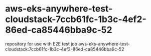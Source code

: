 # aws-eks-anywhere-test-cloudstack-7ccb61fc-1b3c-4ef2-86ed-ca85446bba9c-52
repository for use with E2E test job aws-eks-anywhere-test-cloudstack:7ccb61fc-1b3c-4ef2-86ed-ca85446bba9c-52
